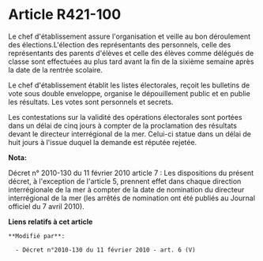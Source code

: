 # Article R421-100

Le chef d'établissement assure l'organisation et veille au bon déroulement des élections.L'élection des représentants des
personnels, celle des représentants des parents d'élèves et celle des élèves comme délégués de classe sont effectuées au plus
tard avant la fin de la sixième semaine après la date de la rentrée scolaire. 

Le chef d'établissement établit les listes électorales, reçoit les bulletins de vote sous double enveloppe, organise le
dépouillement public et en publie les résultats. Les votes sont personnels et secrets. 

Les contestations sur la validité des opérations électorales sont portées dans un délai de cinq jours à compter de la
proclamation des résultats devant le    directeur interrégional de la mer. Celui-ci statue dans un délai de huit jours à
l'issue duquel la demande est réputée rejetée.

**Nota:**

Décret n° 2010-130 du 11 février 2010 article 7 : Les dispositions du présent décret, à l'exception de l'article 5, prennent
effet dans chaque direction interrégionale de la mer à compter de la date de nomination du directeur interrégional de la mer
(les arrêtés de nomination ont été publiés au Journal officiel du 7 avril 2010).

**Liens relatifs à cet article**

	**Modifié par**:

	  - Décret n°2010-130 du 11 février 2010 - art. 6 (V)
